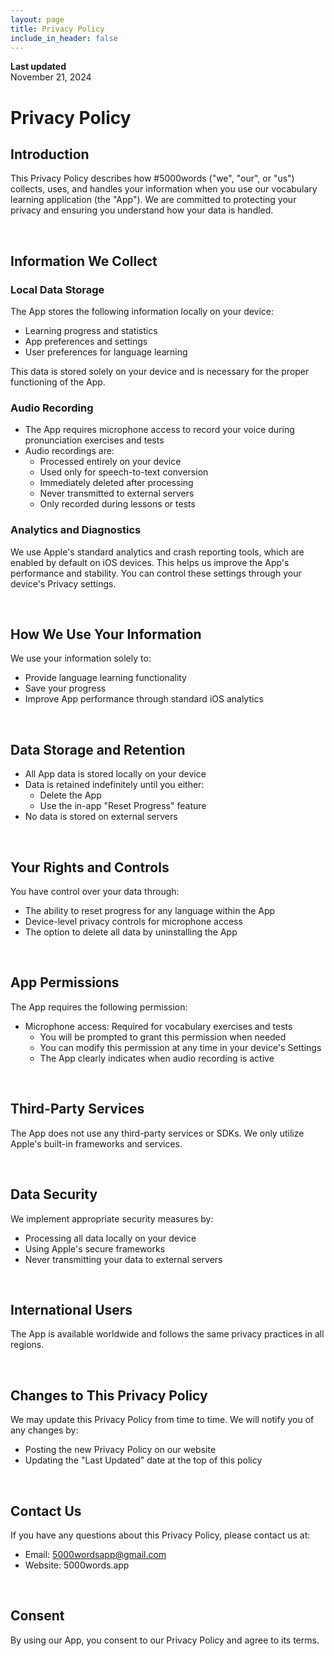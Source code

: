 ```yaml
---
layout: page
title: Privacy Policy
include_in_header: false
---
```


**Last updated**  
November 21, 2024

# Privacy Policy

## Introduction

This Privacy Policy describes how #5000words ("we", "our", or "us") collects, uses, and handles your information when you use our vocabulary learning application (the "App"). We are committed to protecting your privacy and ensuring you understand how your data is handled.

<br>

## Information We Collect

### Local Data Storage
The App stores the following information locally on your device:
- Learning progress and statistics
- App preferences and settings
- User preferences for language learning

This data is stored solely on your device and is necessary for the proper functioning of the App.

### Audio Recording
- The App requires microphone access to record your voice during pronunciation exercises and tests
- Audio recordings are:
  - Processed entirely on your device
  - Used only for speech-to-text conversion
  - Immediately deleted after processing
  - Never transmitted to external servers
  - Only recorded during lessons or tests

### Analytics and Diagnostics
We use Apple's standard analytics and crash reporting tools, which are enabled by default on iOS devices. This helps us improve the App's performance and stability. You can control these settings through your device's Privacy settings.

<br>

## How We Use Your Information

We use your information solely to:
- Provide language learning functionality
- Save your progress
- Improve App performance through standard iOS analytics

<br>

## Data Storage and Retention

- All App data is stored locally on your device
- Data is retained indefinitely until you either:
  - Delete the App
  - Use the in-app "Reset Progress" feature
- No data is stored on external servers

<br>

## Your Rights and Controls

You have control over your data through:
- The ability to reset progress for any language within the App
- Device-level privacy controls for microphone access
- The option to delete all data by uninstalling the App

<br>

## App Permissions

The App requires the following permission:
- Microphone access: Required for vocabulary exercises and tests
  - You will be prompted to grant this permission when needed
  - You can modify this permission at any time in your device's Settings
  - The App clearly indicates when audio recording is active

<br>

## Third-Party Services

The App does not use any third-party services or SDKs. We only utilize Apple's built-in frameworks and services.

<br>

## Data Security

We implement appropriate security measures by:
- Processing all data locally on your device
- Using Apple's secure frameworks
- Never transmitting your data to external servers

<br>

## International Users

The App is available worldwide and follows the same privacy practices in all regions.

<br>

## Changes to This Privacy Policy

We may update this Privacy Policy from time to time. We will notify you of any changes by:
- Posting the new Privacy Policy on our website
- Updating the "Last Updated" date at the top of this policy

<br>

## Contact Us

If you have any questions about this Privacy Policy, please contact us at:
- Email: 5000wordsapp@gmail.com
- Website: 5000words.app

<br>

## Consent

By using our App, you consent to our Privacy Policy and agree to its terms.
